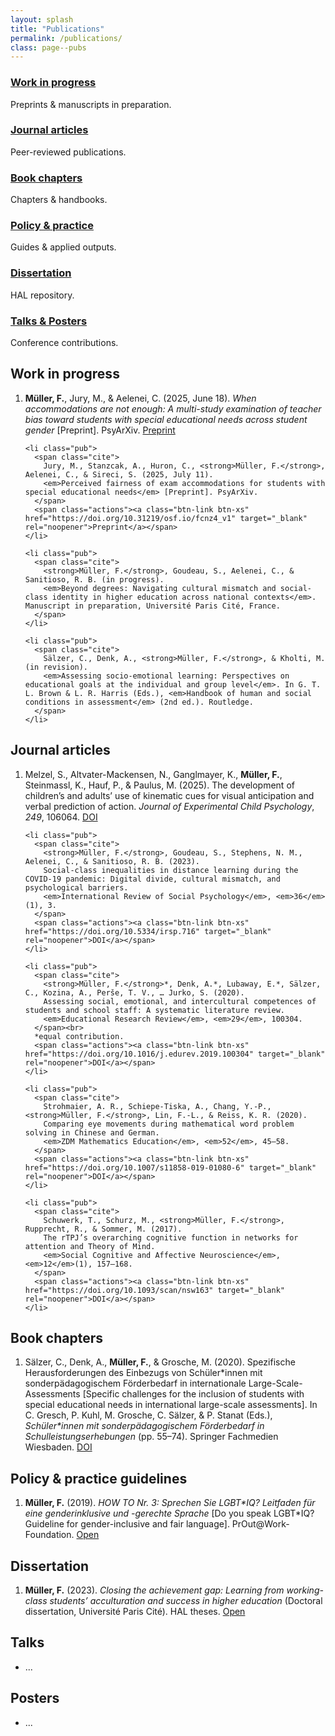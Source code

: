 ```yaml
---
layout: splash
title: "Publications"
permalink: /publications/
class: page--pubs
---
```


<link rel="stylesheet" href="/assets/css/custom.css">

<div class="pubs-wrapper">

  <!-- Top cards -->
  <div class="research-grid">
    <div class="research-card"><h3><a href="#wip">Work in progress</a></h3><p>Preprints & manuscripts in preparation.</p></div>
    <div class="research-card"><h3><a href="#journals">Journal articles</a></h3><p>Peer-reviewed publications.</p></div>
    <div class="research-card"><h3><a href="#chapters">Book chapters</a></h3><p>Chapters & handbooks.</p></div>
    <div class="research-card"><h3><a href="#policy">Policy & practice</a></h3><p>Guides & applied outputs.</p></div>
    <div class="research-card"><h3><a href="#thesis">Dissertation</a></h3><p>HAL repository.</p></div>
    <div class="research-card"><h3><a href="#talks">Talks & Posters</a></h3><p>Conference contributions.</p></div>
  </div>

  <!-- Work in progress -->
  <h2 id="wip">Work in progress</h2>
  <ol class="pubs-list">
    <li class="pub">
      <span class="cite">
        <strong>Müller, F.</strong>, Jury, M., & Aelenei, C. (2025, June 18).
        <em>When accommodations are not enough: A multi-study examination of teacher bias toward students with special educational needs across student gender</em> [Preprint]. PsyArXiv.
      </span>
      <span class="actions"><a class="btn-link btn-xs" href="https://doi.org/10.31234/osf.io/fx7jc_v1" target="_blank" rel="noopener">Preprint</a></span>
    </li>

    <li class="pub">
      <span class="cite">
        Jury, M., Stanzcak, A., Huron, C., <strong>Müller, F.</strong>, Aelenei, C., & Sireci, S. (2025, July 11).
        <em>Perceived fairness of exam accommodations for students with special educational needs</em> [Preprint]. PsyArXiv.
      </span>
      <span class="actions"><a class="btn-link btn-xs" href="https://doi.org/10.31219/osf.io/fcnz4_v1" target="_blank" rel="noopener">Preprint</a></span>
    </li>

    <li class="pub">
      <span class="cite">
        <strong>Müller, F.</strong>, Goudeau, S., Aelenei, C., & Sanitioso, R. B. (in progress).
        <em>Beyond degrees: Navigating cultural mismatch and social-class identity in higher education across national contexts</em>. Manuscript in preparation, Université Paris Cité, France.
      </span>
    </li>

    <li class="pub">
      <span class="cite">
        Sälzer, C., Denk, A., <strong>Müller, F.</strong>, & Kholti, M. (in revision).
        <em>Assessing socio-emotional learning: Perspectives on educational goals at the individual and group level</em>. In G. T. L. Brown & L. R. Harris (Eds.), <em>Handbook of human and social conditions in assessment</em> (2nd ed.). Routledge.
      </span>
    </li>
  </ol>

  <!-- Journal articles -->
  <h2 id="journals">Journal articles</h2>
  <ol class="pubs-list">
    <li class="pub">
      <span class="cite">
        Melzel, S., Altvater-Mackensen, N., Ganglmayer, K., <strong>Müller, F.</strong>, Steinmassl, K., Hauf, P., & Paulus, M. (2025).
        The development of children’s and adults’ use of kinematic cues for visual anticipation and verbal prediction of action.
        <em>Journal of Experimental Child Psychology</em>, <em>249</em>, 106064.
      </span>
      <span class="actions"><a class="btn-link btn-xs" href="https://doi.org/10.1016/j.jecp.2024.106064" target="_blank" rel="noopener">DOI</a></span>
    </li>

    <li class="pub">
      <span class="cite">
        <strong>Müller, F.</strong>, Goudeau, S., Stephens, N. M., Aelenei, C., & Sanitioso, R. B. (2023).
        Social-class inequalities in distance learning during the COVID-19 pandemic: Digital divide, cultural mismatch, and psychological barriers.
        <em>International Review of Social Psychology</em>, <em>36</em>(1), 3.
      </span>
      <span class="actions"><a class="btn-link btn-xs" href="https://doi.org/10.5334/irsp.716" target="_blank" rel="noopener">DOI</a></span>
    </li>

    <li class="pub">
      <span class="cite">
        <strong>Müller, F.</strong>*, Denk, A.*, Lubaway, E.*, Sälzer, C., Kozina, A., Perše, T. V., … Jurko, S. (2020).
        Assessing social, emotional, and intercultural competences of students and school staff: A systematic literature review.
        <em>Educational Research Review</em>, <em>29</em>, 100304.
      </span><br>
      *equal contribution.
      <span class="actions"><a class="btn-link btn-xs" href="https://doi.org/10.1016/j.edurev.2019.100304" target="_blank" rel="noopener">DOI</a></span>
    </li>

    <li class="pub">
      <span class="cite">
        Strohmaier, A. R., Schiepe-Tiska, A., Chang, Y.-P., <strong>Müller, F.</strong>, Lin, F.-L., & Reiss, K. R. (2020).
        Comparing eye movements during mathematical word problem solving in Chinese and German.
        <em>ZDM Mathematics Education</em>, <em>52</em>, 45–58.
      </span>
      <span class="actions"><a class="btn-link btn-xs" href="https://doi.org/10.1007/s11858-019-01080-6" target="_blank" rel="noopener">DOI</a></span>
    </li>

    <li class="pub">
      <span class="cite">
        Schuwerk, T., Schurz, M., <strong>Müller, F.</strong>, Rupprecht, R., & Sommer, M. (2017).
        The rTPJ’s overarching cognitive function in networks for attention and Theory of Mind.
        <em>Social Cognitive and Affective Neuroscience</em>, <em>12</em>(1), 157–168.
      </span>
      <span class="actions"><a class="btn-link btn-xs" href="https://doi.org/10.1093/scan/nsw163" target="_blank" rel="noopener">DOI</a></span>
    </li>
  </ol>

  <!-- Book chapters -->
  <h2 id="chapters">Book chapters</h2>
  <ol class="pubs-list">
    <li class="pub">
      <span class="cite">
        Sälzer, C., Denk, A., <strong>Müller, F.</strong>, & Grosche, M. (2020).
        Spezifische Herausforderungen des Einbezugs von Schüler*innen mit sonderpädagogischem Förderbedarf in internationale Large-Scale-Assessments
        [Specific challenges for the inclusion of students with special educational needs in international large-scale assessments].
        In C. Gresch, P. Kuhl, M. Grosche, C. Sälzer, & P. Stanat (Eds.),
        <em>Schüler*innen mit sonderpädagogischem Förderbedarf in Schulleistungserhebungen</em> (pp. 55–74). Springer Fachmedien Wiesbaden.
      </span>
      <span class="actions"><a class="btn-link btn-xs" href="https://doi.org/10.1007/978-3-658-27608-9_3" target="_blank" rel="noopener">DOI</a></span>
    </li>
  </ol>

  <!-- Policy -->
  <h2 id="policy">Policy & practice guidelines</h2>
  <ol class="pubs-list">
    <li class="pub">
      <span class="cite">
        <strong>Müller, F.</strong> (2019). <em>HOW TO Nr. 3: Sprechen Sie LGBT*IQ? Leitfaden für eine genderinklusive und -gerechte Sprache</em>
        [Do you speak LGBT*IQ? Guideline for gender-inclusive and fair language]. PrOut@Work-Foundation.
      </span>
      <span class="actions"><a class="btn-link btn-xs" href="https://www.proutatwork.de/produkt/how-to-3-sprechen-sie-lgbtiq/" target="_blank" rel="noopener">Open</a></span>
    </li>
    <!-- Rest analog -->
  </ol>

  <!-- Dissertation -->
  <h2 id="thesis">Dissertation</h2>
  <ol class="pubs-list">
    <li class="pub">
      <span class="cite">
        <strong>Müller, F.</strong> (2023).
        <em>Closing the achievement gap: Learning from working-class students’ acculturation and success in higher education</em> (Doctoral dissertation, Université Paris Cité). HAL theses.
      </span>
      <span class="actions"><a class="btn-link btn-xs" href="https://theses.hal.science/tel-04163355" target="_blank" rel="noopener">Open</a></span>
    </li>
  </ol>

  <!-- Talks -->
  <h2 id="talks">Talks</h2>
  <ul class="pubs-list pubs-list--tight">
    <li>...</li>
  </ul>

  <!-- Posters -->
  <h2>Posters</h2>
  <ul class="pubs-list pubs-list--tight">
    <li>...</li>
  </ul>

</div>

